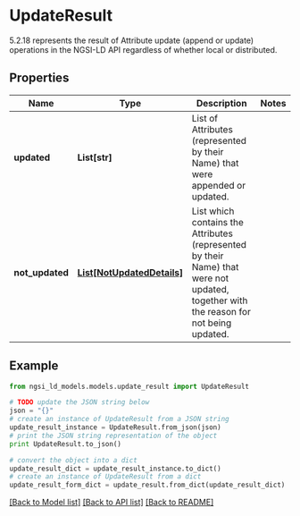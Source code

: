 # UpdateResult

5.2.18 represents the result of Attribute update (append or update) operations in the NGSI-LD API regardless of whether local or distributed. 

## Properties

Name | Type | Description | Notes
------------ | ------------- | ------------- | -------------
**updated** | **List[str]** | List of Attributes (represented by their Name) that were appended or updated.  | 
**not_updated** | [**List[NotUpdatedDetails]**](NotUpdatedDetails.md) | List which contains the Attributes (represented by their Name) that were not updated, together with the reason for not being updated.  | 

## Example

```python
from ngsi_ld_models.models.update_result import UpdateResult

# TODO update the JSON string below
json = "{}"
# create an instance of UpdateResult from a JSON string
update_result_instance = UpdateResult.from_json(json)
# print the JSON string representation of the object
print UpdateResult.to_json()

# convert the object into a dict
update_result_dict = update_result_instance.to_dict()
# create an instance of UpdateResult from a dict
update_result_form_dict = update_result.from_dict(update_result_dict)
```
[[Back to Model list]](../README.md#documentation-for-models) [[Back to API list]](../README.md#documentation-for-api-endpoints) [[Back to README]](../README.md)


